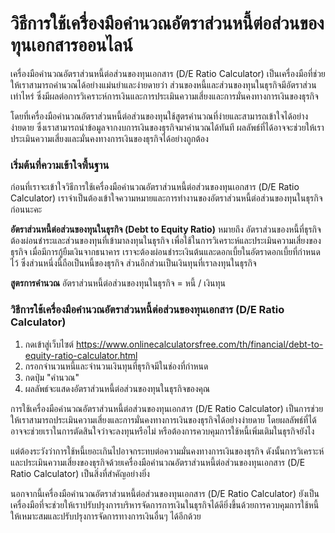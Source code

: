 วิธีการใช้เครื่องมือคำนวณอัตราส่วนหนี้ต่อส่วนของทุนเอกสารออนไลน์
================================================================

เครื่องมือคำนวณอัตราส่วนหนี้ต่อส่วนของทุนเอกสาร (D/E Ratio Calculator) เป็นเครื่องมือที่ช่วยให้เราสามารถคำนวณได้อย่างแม่นยำและง่ายดายว่า ส่วนของหนี้และส่วนของทุนในธุรกิจมีอัตราส่วนเท่าไหร่ ซึ่งมีผลต่อการวิเคราะห์การเงินและการประเมินความเสี่ยงและการมั่นคงทางการเงินของธุรกิจ

โดยที่เครื่องมือคำนวณอัตราส่วนหนี้ต่อส่วนของทุนใช้สูตรคำนวณที่ง่ายและสามารถเข้าใจได้อย่างง่ายดาย ซึ่งเราสามารถนำข้อมูลจากงบการเงินของธุรกิจมาคำนวณได้ทันที ผลลัพธ์ที่ได้อาจจะช่วยให้เราประเมินความเสี่ยงและมั่นคงทางการเงินของธุรกิจได้อย่างถูกต้อง

### เริ่มต้นที่ความเข้าใจพื้นฐาน

ก่อนที่เราจะเข้าใจวิธีการใช้เครื่องมือคำนวณอัตราส่วนหนี้ต่อส่วนของทุนเอกสาร (D/E Ratio Calculator) เราจำเป็นต้องเข้าใจความหมายและการทำงานของอัตราส่วนหนี้ต่อส่วนของทุนในธุรกิจก่อนนะคะ

**อัตราส่วนหนี้ต่อส่วนของทุนในธุรกิจ (Debt to Equity Ratio)** หมายถึง อัตราส่วนของหนี้ที่ธุรกิจต้องผ่อนชำระและส่วนของทุนที่เข้ามาลงทุนในธุรกิจ เพื่อใช้ในการวิเคราะห์และประเมินความเสี่ยงของธุรกิจ เมื่อมีการกู้ยืมเงินจากธนาคาร เราจะต้องผ่อนชำระเงินต้นและดอกเบี้ยในอัตราดอกเบี้ยที่กำหนดไว้ ซึ่งส่วนหนึ่งนี้ถือเป็นหนี้ของธุรกิจ ส่วนอีกส่วนเป็นเงินทุนที่เราลงทุนในธุรกิจ

**สูตรการคำนวณ** อัตราส่วนหนี้ต่อส่วนของทุนในธุรกิจ = หนี้ / เงินทุน

### วิธีการใช้เครื่องมือคำนวณอัตราส่วนหนี้ต่อส่วนของทุนเอกสาร (D/E Ratio Calculator)

1. กดเข้าสู่เว็บไซต์ <https://www.onlinecalculatorsfree.com/th/financial/debt-to-equity-ratio-calculator.html>
2. กรอกจำนวนหนี้และจำนวนเงินทุนที่ธุรกิจมีในช่องที่กำหนด
3. กดปุ่ม "คำนวณ"
4. ผลลัพธ์จะแสดงอัตราส่วนหนี้ต่อส่วนของทุนในธุรกิจของคุณ

การใช้เครื่องมือคำนวณอัตราส่วนหนี้ต่อส่วนของทุนเอกสาร (D/E Ratio Calculator) เป็นการช่วยให้เราสามารถประเมินความเสี่ยงและการมั่นคงทางการเงินของธุรกิจได้อย่างง่ายดาย โดยผลลัพธ์ที่ได้อาจจะช่วยเราในการตัดสินใจว่าจะลงทุนหรือไม่ หรือต้องการควบคุมการใช้หนี้เพิ่มเติมในธุรกิจยังไง

แต่ต้องระวังว่าการใช้หนี้เยอะเกินไปอาจกระทบต่อความมั่นคงทางการเงินของธุรกิจ ดังนั้นการวิเคราะห์และประเมินความเสี่ยงของธุรกิจด้วยเครื่องมือคำนวณอัตราส่วนหนี้ต่อส่วนของทุนเอกสาร (D/E Ratio Calculator) เป็นสิ่งที่สำคัญอย่างยิ่ง

นอกจากนี้เครื่องมือคำนวณอัตราส่วนหนี้ต่อส่วนของทุนเอกสาร (D/E Ratio Calculator) ยังเป็นเครื่องมือที่จะช่วยให้เราปรับปรุงการบริหารจัดการการเงินในธุรกิจได้ดียิ่งขึ้นด้วยการควบคุมการใช้หนี้ให้เหมาะสมและปรับปรุงการจัดการทางการเงินอื่นๆ ได้อีกด้วย